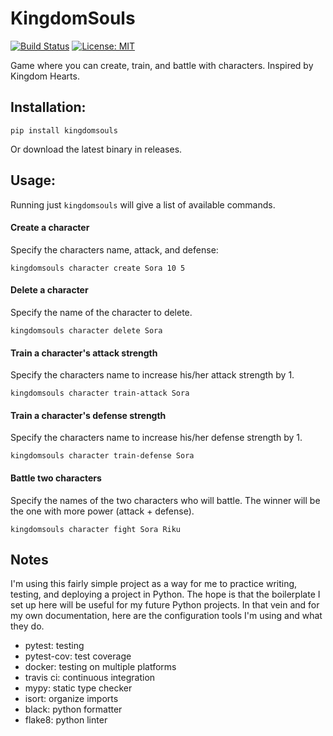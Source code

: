 # KingdomSouls 
[![Build Status](https://travis-ci.org/arb625/kingdomsouls.svg?branch=master)](https://travis-ci.org/arb625/kingdomsouls)
[![License: MIT](https://img.shields.io/badge/License-MIT-yellow.svg)](https://opensource.org/licenses/MIT)

Game where you can create, train, and battle with characters.
Inspired by Kingdom Hearts.

Installation:
---

`pip install kingdomsouls`

Or download the latest binary in releases.

Usage:
---

Running just `kingdomsouls` will give a list of available commands.

#### Create a character

Specify the characters name, attack, and defense:
```
kingdomsouls character create Sora 10 5
```

#### Delete a character

Specify the name of the character to delete.
```
kingdomsouls character delete Sora
```

#### Train a character's attack strength 

Specify the characters name to increase his/her attack strength by 1.
```
kingdomsouls character train-attack Sora
```

#### Train a character's defense strength 

Specify the characters name to increase his/her defense strength by 1.
```
kingdomsouls character train-defense Sora
```

#### Battle two characters

Specify the names of the two characters who will battle. The winner will be the one with more power (attack + defense).
```
kingdomsouls character fight Sora Riku
```

Notes
---
I'm using this fairly simple project as a way for me to practice writing, testing, and deploying a project in Python.
The hope is that the boilerplate I set up here will be useful for my future Python projects.
In that vein and for my own documentation, here are the configuration tools I'm using and what they do.

* pytest: testing 
* pytest-cov: test coverage
* docker: testing on multiple platforms
* travis ci: continuous integration
* mypy: static type checker
* isort: organize imports
* black: python formatter
* flake8: python linter
